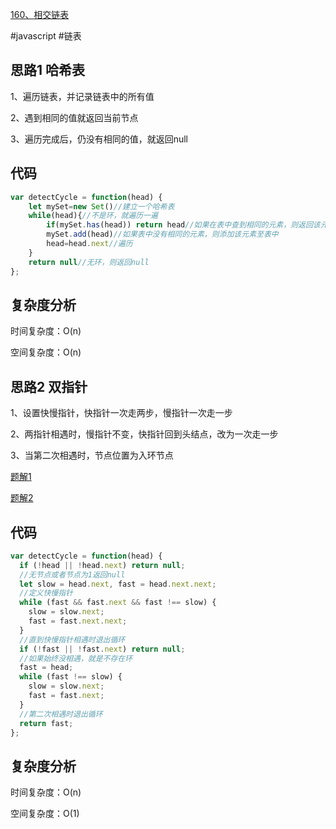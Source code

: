 [160、相交链表](https://leetcode.cn/problems/intersection-of-two-linked-lists/)

#javascript #链表
## 思路1 哈希表
1、遍历链表，并记录链表中的所有值

2、遇到相同的值就返回当前节点

3、遍历完成后，仍没有相同的值，就返回null

## 代码
```javascript
var detectCycle = function(head) {
    let mySet=new Set()//建立一个哈希表
    while(head){//不是环，就遍历一遍
        if(mySet.has(head)) return head//如果在表中查到相同的元素，则返回该元素
        mySet.add(head)//如果表中没有相同的元素，则添加该元素至表中
        head=head.next//遍历
    }
    return null//无环，则返回null
};
```
## 复杂度分析
时间复杂度：O(n)

空间复杂度：O(n)


## 思路2 双指针
1、设置快慢指针，快指针一次走两步，慢指针一次走一步

2、两指针相遇时，慢指针不变，快指针回到头结点，改为一次走一步

3、当第二次相遇时，节点位置为入环节点

[题解1](https://leetcode-solution.cn/solutionDetail?type=3&id=11&max_id=2)

[题解2](https://programmercarl.com/0142.%E7%8E%AF%E5%BD%A2%E9%93%BE%E8%A1%A8II.html#%E6%80%9D%E8%B7%AF)

## 代码
```javascript
var detectCycle = function(head) {
  if (!head || !head.next) return null;
  //无节点或者节点为1返回null
  let slow = head.next, fast = head.next.next;
  //定义快慢指针
  while (fast && fast.next && fast !== slow) {
    slow = slow.next;
    fast = fast.next.next;
  }
  //直到快慢指针相遇时退出循环
  if (!fast || !fast.next) return null;
  //如果始终没相遇，就是不存在环
  fast = head;
  while (fast !== slow) {
    slow = slow.next;
    fast = fast.next;
  }
  //第二次相遇时退出循环
  return fast;
};
```
## 复杂度分析
时间复杂度：O(n)

空间复杂度：O(1)
